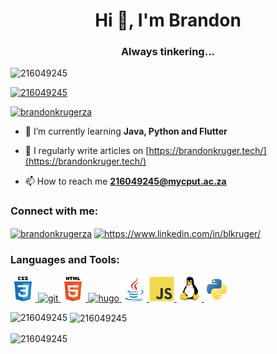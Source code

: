 <h1 align="center">Hi 👋, I'm Brandon</h1>
<h3 align="center">Always tinkering...</h3>

<p align="left"> <img src="https://komarev.com/ghpvc/?username=216049245&label=Profile%20views&color=0e75b6&style=flat" alt="216049245" /> </p>

<p align="left"> <a href="https://github.com/ryo-ma/github-profile-trophy"><img src="https://github-profile-trophy.vercel.app/?username=216049245" alt="216049245" /></a> </p>

<p align="left"> <a href="https://twitter.com/brandonkrugerza" target="blank"><img src="https://img.shields.io/twitter/follow/brandonkrugerza?logo=twitter&style=for-the-badge" alt="brandonkrugerza" /></a> </p>

- 🌱 I’m currently learning **Java, Python and Flutter**

- 📝 I regularly write articles on [https://brandonkruger.tech/](https://brandonkruger.tech/)

- 📫 How to reach me **216049245@mycput.ac.za**

<h3 align="left">Connect with me:</h3>
<p align="left">
<a href="https://twitter.com/brandonkrugerza" target="blank"><img align="center" src="https://raw.githubusercontent.com/rahuldkjain/github-profile-readme-generator/master/src/images/icons/Social/twitter.svg" alt="brandonkrugerza" height="30" width="40" /></a>
<a href="https://linkedin.com/in/https://www.linkedin.com/in/blkruger/" target="blank"><img align="center" src="https://raw.githubusercontent.com/rahuldkjain/github-profile-readme-generator/master/src/images/icons/Social/linked-in-alt.svg" alt="https://www.linkedin.com/in/blkruger/" height="30" width="40" /></a>
</p>

<h3 align="left">Languages and Tools:</h3>
<p align="left"> <a href="https://www.w3schools.com/css/" target="_blank"> <img src="https://raw.githubusercontent.com/devicons/devicon/master/icons/css3/css3-original-wordmark.svg" alt="css3" width="40" height="40"/> </a> <a href="https://git-scm.com/" target="_blank"> <img src="https://www.vectorlogo.zone/logos/git-scm/git-scm-icon.svg" alt="git" width="40" height="40"/> </a> <a href="https://www.w3.org/html/" target="_blank"> <img src="https://raw.githubusercontent.com/devicons/devicon/master/icons/html5/html5-original-wordmark.svg" alt="html5" width="40" height="40"/> </a> <a href="https://gohugo.io/" target="_blank"> <img src="https://api.iconify.design/logos-hugo.svg" alt="hugo" width="40" height="40"/> </a> <a href="https://www.java.com" target="_blank"> <img src="https://raw.githubusercontent.com/devicons/devicon/master/icons/java/java-original.svg" alt="java" width="40" height="40"/> </a> <a href="https://developer.mozilla.org/en-US/docs/Web/JavaScript" target="_blank"> <img src="https://raw.githubusercontent.com/devicons/devicon/master/icons/javascript/javascript-original.svg" alt="javascript" width="40" height="40"/> </a> <a href="https://www.linux.org/" target="_blank"> <img src="https://raw.githubusercontent.com/devicons/devicon/master/icons/linux/linux-original.svg" alt="linux" width="40" height="40"/> </a> <a href="https://www.python.org" target="_blank"> <img src="https://raw.githubusercontent.com/devicons/devicon/master/icons/python/python-original.svg" alt="python" width="40" height="40"/> </a> </p>

<p><img align="left" src="https://github-readme-stats.vercel.app/api/top-langs?username=216049245&show_icons=true&locale=en&layout=compact" alt="216049245" /></p>

<p>&nbsp;<img align="center" src="https://github-readme-stats.vercel.app/api?username=216049245&show_icons=true&locale=en" alt="216049245" /></p>

<p><img align="center" src="https://github-readme-streak-stats.herokuapp.com/?user=216049245&" alt="216049245" /></p>
